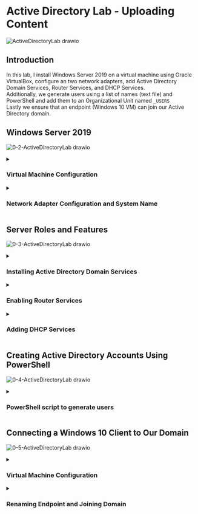 <h1>Active Directory Lab - Uploading Content</h1>

![ActiveDirectoryLab drawio](https://github.com/gabriel-r100/Active-Directory-Lab/assets/55646808/23668c33-5348-408e-b41f-88ba144404ad)

<h2>Introduction</h2>

In this lab, I install Windows Server 2019 on a virtual machine using Oracle VirtualBox, configure an two network adapters, add Active Directory Domain Services, Router Services, and DHCP Services.<br>
Additionally, we generate users using a list of names (text file) and PowerShell and add them to an Organizational Unit named `_USERS`<br>
Lastly we ensure that an endpoint (Windows 10 VM) can join our Active Directory domain.




<h2>Windows Server 2019</h2>

![0-2-ActiveDirectoryLab drawio](https://github.com/gabriel-r100/Active-Directory-Lab/assets/55646808/90dc3da3-ee00-4d75-95ef-f96af14e622a)




<details><summary><h3>Virtual Machine Configuration</h3></summary>
  1. We start off by downloading a Windows Server 2019 ISO file from Microsoft. (Look for 'Windows Server 2019')
  2. When configuring the virtual machine, ensure to configure two network adapters, one will be set to NAT and the other to internal.
     a. NAT will be the internet facing one
     b. Internal will only be able to communicate with our virtual network
     c. Optionally, you can add more vCPUs and/or additional vRAM if you system can support it, otherwise default configurations are ok.

   ![4-1-ServerVM-Overview](https://github.com/gabriel-r100/Active-Directory-Lab/assets/55646808/7931229f-96ab-491f-b089-62d4812565f9)

  3. Once you have configured the settings, you can launch the virtual machine (VM) and continue through the installation process.
   ![5-Server2019-Installation](https://github.com/gabriel-r100/Active-Directory-Lab/assets/55646808/9905cd04-9e67-4012-9aa0-3a55dd1cb96d)

</details>




<details><summary><h3>Network Adapter Configuration and System Name</h3></summary>
  1. Now that we have successfully installed Windows Server 2019, we can configure and rename the network adapters for our use case.<br>
  2. Near the bottom right you will find the network settings icon, we select `Change adapter options`<br>
  3. We can find our two network interfaces here, we want to double click on them and select `Details`<br>
  
   ![7-Finding-NICs-VM-GUI](https://github.com/gabriel-r100/Active-Directory-Lab/assets/55646808/8de89c4c-3b24-43ee-9b55-28b2065efcf3)

  4. The one with a `IPv4 Address` that begins with 169 is our internal interface that we will rename `_INTERNAL`
  5. The second interface with will rename `_INTERNET`
   ![8-Renaming-Server-NICs](https://github.com/gabriel-r100/Active-Directory-Lab/assets/55646808/8b832026-f8be-4095-ae09-1f977eee7781)
  6. On our internal facing interface, we will select `Properties` and assign the static IP address of `172.16.0.1`. Because this server will server as a router for our virtual network, it does not require a value for gateway.
   ![9-Assigning-Static-IP-Info-Internal-NIC](https://github.com/gabriel-r100/Active-Directory-Lab/assets/55646808/a20d66e7-1d4a-4b8d-ae68-4d215a0d5118)

  7. Right-clicking on the start menu will bring up a menu, select `System` in here you can find the `Rename this PC` option to rename this host.
![10-1-Renaming-System](https://github.com/gabriel-r100/Active-Directory-Lab/assets/55646808/668ae43f-4b6a-4554-8c5c-9574b753aa90)
![10-2-Renaming-System](https://github.com/gabriel-r100/Active-Directory-Lab/assets/55646808/b4a38d36-fd2e-497c-969c-8c89655e2b22)

</details>




<h2>Server Roles and Features</h2>

![0-3-ActiveDirectoryLab drawio](https://github.com/gabriel-r100/Active-Directory-Lab/assets/55646808/0bc09da1-6d67-478d-9859-1aaf35a5fbce)




<details><summary><h3>Installing Active Directory Domain Services</h3></summary>
1. We start on the Windows Server Dashboard, select the Add Roles and Features. <br>
  a. Installation Type: Role-based or feature-based installation <br>
  b. Server Selection: Here we can select this server <br>
  c. Server Roles: <b>Active Directory Domain Services</b> <br>
2. Once the Active Directory Service has been installed, we need to promote the server to a domain controller. <br>
  a. There will be a yellow flag on the top right, promote the server.<br>
  b. For this project we create a new forest as there was no existing domain.<br>
![11-Adding-New-Forest](https://github.com/gabriel-r100/Active-Directory-Lab/assets/55646808/b222addb-0332-4d50-8a8a-4a50bebf8f61)
3. We first make an Organizational Unit for our administrators.
![12-Creating-Organizational-Unit](https://github.com/gabriel-r100/Active-Directory-Lab/assets/55646808/009dfdc8-9e9d-4127-9d9a-b109c67f06bd)

4. Once created, we create our administrator account under the newly created OU.
![13-Adding-User-to-OU](https://github.com/gabriel-r100/Active-Directory-Lab/assets/55646808/226e71db-61c6-40a8-a39b-45e3a71e5f10)

5. Lastly, although our admin account was created, it still does not have administrator-level privileges. We can update it by right-clicking on our user, navigating to the "Member Of" tab, and adding "domain admins". This will let us sign in as our new user and continue the lab from a personal administrator account.
![14-Adding-User-to-Domain-Admins-Group](https://github.com/gabriel-r100/Active-Directory-Lab/assets/55646808/c7e84e3c-76ae-45d6-904c-4dc4a6366648)

</details>

<details><summary><h3>Enabling Router Services</h3></summary>
1. We'll start off similar to installing our Active Directory services. Under roles, the Routing services we are looking for fall under <b>Remote Access</b>. For Role services be sure to enable Routing.
![15-Adding-Remote-Access-Server-Role](https://github.com/gabriel-r100/Active-Directory-Lab/assets/55646808/3fbd9590-ed05-484d-ac71-2ce78da1c77f)
![16-Enabling-Routing](https://github.com/gabriel-r100/Active-Directory-Lab/assets/55646808/47a10548-cdce-4832-b76c-d84fd1737c3a)

2. Once installed, click on tools on the top right, select <b>Routing and Remote Access</b>.
![17-1-Configuring-NAT](https://github.com/gabriel-r100/Active-Directory-Lab/assets/55646808/6f877946-47fa-444b-8e7d-9b07340ea006)

3. We can right-click our domain controller to configure the NAT rule to allow our internal clients to connect to the internet via the domain controller (this Windows 2019 Server).
![17-2-Configuring-NAT](https://github.com/gabriel-r100/Active-Directory-Lab/assets/55646808/48a27d09-5f0b-4fc8-8540-4acd03568355)
![17-3-Configuring-NAT](https://github.com/gabriel-r100/Active-Directory-Lab/assets/55646808/62e41872-7bef-4cd4-9aff-c179d33e6bee)

</details>

<details><summary><h3>Adding DHCP Services</h3></summary>
1. We once again start by adding the DHCP role on our server.<br>
2. Once installed, we click on tools (top right) and select DHCP to configure our DHCP scope.<br>
3. First we give our scope a name, we can either name it for a particular function. For this lab I chose to name it after the scope of IPs we will be handing out. `172.16.0.100-200`<br>

![18-1-Configuring-DHCP-Scope](https://github.com/gabriel-r100/Active-Directory-Lab/assets/55646808/32433c19-5290-44d3-8d3a-b02d80092372)

4. We will then need to define the scope in the configuration.<br>
![18-2-Configuring-DHCP-Scope](https://github.com/gabriel-r100/Active-Directory-Lab/assets/55646808/76f36666-a7f6-433b-831e-ad9f461d1d70)

5. In the next prompt, we can configure the length of the leases we are handing out. If we are working at a coffee shop, we are much more likely to go with a lower lease time to maintain a smaller scope of IPs. In this lab, I emulate a small office so I choose to keep it at 8 days lease time.<br>
![18-3-Configuring-DHCP-Scope](https://github.com/gabriel-r100/Active-Directory-Lab/assets/55646808/fd103f3d-7a1c-4aa0-ba04-1deb0d9a6c48)

6. Once configured, we can see the leases on the same DHCP window. Below is where to check, but currently I have not configured a client.<br>
![19-Viewing-DHCP-Leases](https://github.com/gabriel-r100/Active-Directory-Lab/assets/55646808/b7397165-ad44-475b-af0b-812e6e3e9610)

</details>




<h2>Creating Active Directory Accounts Using PowerShell</h2>

![0-4-ActiveDirectoryLab drawio](https://github.com/gabriel-r100/Active-Directory-Lab/assets/55646808/09643b82-8a02-4bcc-8100-0ed8425b967c)

<details><summary><h3>PowerShell script to generate users</h3></summary>
  
1. `$PASSWORD_FOR_USERS` sets the initial password
2. `USER_FIRST_LAST_LIST` uses the `Get-Content` command to import our names list.
3. `$password` converts our plain text password into a secure string.
4. `New-ADOrganizationalUnit` creates a new OU named "USERS", also unchecks the box that protects the OU from deletion.
5. `foreach` loop goes through each line in our names list, converts to lowercase letters, takes the first letter of the first name, and the entire last name to set as the user name.
   Example: Gabriel Roque -> Username: groque // Password: Password1
  
![99-powershell-script](https://github.com/gabriel-r100/Active-Directory-Lab/assets/55646808/9da7ce29-740f-4fc9-96ff-dea69148c144)

</details>



<h2>Connecting a Windows 10 Client to Our Domain</h2>

![0-5-ActiveDirectoryLab drawio](https://github.com/gabriel-r100/Active-Directory-Lab/assets/55646808/c54993e6-f66c-40a2-a5c0-bc4d19646eae)




<details><summary><h3>Virtual Machine Configuration</h3></summary>
</details>

<details><summary><h3>Renaming Endpoint and Joining Domain</h3></summary>
</details>
